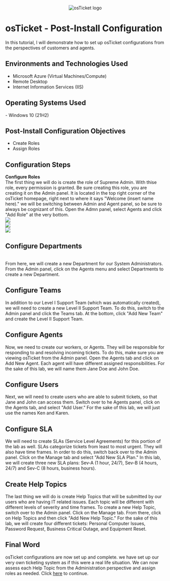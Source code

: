 <p align="center">
<img src="https://i.imgur.com/Clzj7Xs.png" alt="osTicket logo"/>
</p>

<h1>osTicket - Post-Install Configuration</h1>
In this tutorial, I will demonstrate how to set up osTicket configurations from the perspectives of customers and agents.<br />

<h2>Environments and Technologies Used</h2>

- Microsoft Azure (Virtual Machines/Compute)
- Remote Desktop
- Internet Information Services (IIS)

<h2>Operating Systems Used </h2>
- Windows 10</b> (21H2)
<h2>Post-Install Configuration Objectives</h2>

- Create Roles 
- Assign Roles

<h2>Configuration Steps</h2>
<p>
<b>Configure Roles</b><br />
The first thing we will do is create the role of Supreme Admin. With thise role, every permission is granted. Be sure creating this role, you are creating it on the Admin panel. It is located in the top right corner of the osTicket homepage, right next to where it says "Welcome (insert name here)." we will be switching between Admin and Agent panel, so be sure to always be cognizant of this. Open the Admn panel, select Agents and click "Add Role" at the very bottom. <br />
<img src="https://i.imgur.com/t7pNklJ.png"/><br />
<img src="https://i.imgur.com/IeVX11J.png"/><br />
<img src="https://i.imgur.com/7WHb3sg.png"/><br />
<h2>Configure Departments</h2><br/>
From here, we will create a new Department for our System Administrators. From the Admin panel, click on the Agents menu and select Departments to create a new Department. <br />
<h2>Configure Teams</h2>
In addition to our Level I Support Team (which was automatically created), we will need to create a new Level II Support Team. To do this, switch to the Admin panel and click the Teams tab. At the bottom, click "Add New Team" and create the Level II Support Team.<br />
<h2>Configure Agents</h2>
Now, we need to create our workers, or Agents. They will be responsible for responding to and resolving incoming tickets. To do this, make sure you are viewing osTicket from the Admin panel. Open the Agents tab and click on Add New Agent. Each agent will have different assigned responsibilities. For the sake of this lab, we will name them Jane Doe and John Doe. <br />
<h2>Configure Users</h2>
Next, we will need to create users who are able to submit tickets, so that Jane and John can access them. Switch over to he Agents panel, click on the Agents tab, and select "Add User." For the sake of this lab, we will just use the names Ken and Karen. <br />
<h2>Configure SLA</h2>
We will need to create SLAs (Service Level Agreements) for this portion of the lab as well. SLAs categorize tickets from least to most urgent. They will also have time frames. In order to do this, switch back over to the Admin panel. Click on the Manage tab and select "Add New SLA Plan." In this lab, we will create three new SLA plans: Sev-A (1 hour, 24/7), Sev-B (4 hours, 24/7) and Sev-C (8 hours, business hours). <br />
<h2>Create Help Topics</h2>
The last thing we will do is create Help Topics that will be submitted by our users who are having IT related issues. Each topic will be different with different levels of severity and time frames. To create a new Help Topic, switch over to the Admin panel. Click on the Manage tab. From there, click on Help Topics and then click "Add New Help Topic." For the sake of this lab, we will create four different tickets: Personal Computer Issues, Password Request, Business Critical Outage, and Equipment Reset. <br />
<h2>Final Word</h2>
osTicket configurations are now set up and complete. we have set up our very own ticketing system as if this were a real life situation. We can now assess each Help Topic from the Administration perspective and assign roles as needed. Click <a href="https://github.com/joshmadakorcc/ticket-lifecycle">here</a> to continue. 
<br />
</p>
<br />

